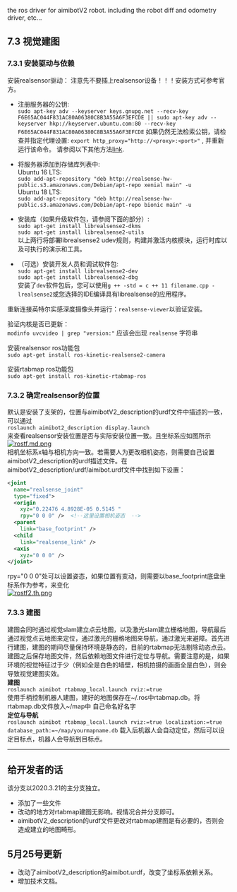 the ros driver for aimibotV2 robot. including the robot diff and odometry driver, etc...


## 7.3 视觉建图
### 7.3.1 安装驱动与依赖
安装realsensor驱动： 
注意先不要插上realsensor设备！！！安装方式可参考官方。  
- 注册服务器的公钥:  
`sudo apt-key adv --keyserver keys.gnupg.net --recv-key F6E65AC044F831AC80A06380C8B3A55A6F3EFCDE || sudo apt-key adv --keyserver hkp://keyserver.ubuntu.com:80 --recv-key F6E65AC044F831AC80A06380C8B3A55A6F3EFCDE`
如果仍然无法检索公钥，请检查并指定代理设置: `export http_proxy="http://<proxy>:<port>"`  , 并重新运行该命令。 请参阅以下其他方法[link](https://unix.stackexchange.com/questions/361213/unable-to-add-gpg-key-with-apt-key-behind-a-proxy).  

- 将服务器添加到存储库列表中:  
  Ubuntu 16 LTS:  
`sudo add-apt-repository "deb http://realsense-hw-public.s3.amazonaws.com/Debian/apt-repo xenial main" -u`  
  Ubuntu 18 LTS:  
`sudo add-apt-repository "deb http://realsense-hw-public.s3.amazonaws.com/Debian/apt-repo bionic main" -u`

- 安装库（如果升级软件包，请参阅下面的部分）:  
  `sudo apt-get install librealsense2-dkms`  
  `sudo apt-get install librealsense2-utils`  
  以上两行将部署librealsense2 udev规则，构建并激活内核模块，运行时库以及可执行的演示和工具。

- （可选）安装开发人员和调试软件包:  
  `sudo apt-get install librealsense2-dev`  
  `sudo apt-get install librealsense2-dbg`  
  安装了`dev`软件包后，您可以使用`g ++ -std = c ++ 11 filename.cpp -lrealsense2`或您选择的IDE编译具有librealsense的应用程序。

重新连接英特尔实感深度摄像头并运行：`realsense-viewer`以验证安装。

验证内核是否已更新：    
`modinfo uvcvideo | grep "version:"` 应该会出现 `realsense` 字符串

安装realsensor ros功能包  
`sudo apt-get install ros-kinetic-realsense2-camera`

安装rtabmap ros功能包  
`sudo apt-get install ros-kinetic-rtabmap-ros`
### 7.3.2 确定realsensor的位置
默认是安装了支架的，位置与aimibotV2_description的urdf文件中描述的一致，可以通过  
`roslaunch aimibot2_description display.launch`  
来查看realsensor安装位置是否与实际安装位置一致。且坐标系应如图所示    
[![rostf.md.png](https://wx1.sbimg.cn/2020/05/25/rostf.md.png)](https://sbimg.cn/image/pbtjm)  
相机坐标系x轴与相机方向一致。若需要人为更改相机姿态，则需要自己设置aimibotV2_description的urdf描述文件。在aimibotV2_description/urdf/aimibot.urdf文件中找到如下设置：  
``` xml
<joint
  name="realsense_joint"
  type="fixed">
  <origin
    xyz="0.22476 4.8928E-05 0.5145 "
    rpy="0 0 0" />  <!--这里设置相机姿态  -->
  <parent
    link="base_footprint" />
  <child
    link="realsense_link" />
  <axis
    xyz="0 0 0" />
</joint>
```
rpy="0 0 0"处可以设置姿态，如果位置有变动，则需要以base_footprint底盘坐标系作为参考，来变化  
[![rostf2.th.png](https://wx2.sbimg.cn/2020/05/25/rostf2.th.png)](https://sbimg.cn/image/pbNdj)

### 7.3.3 建图
建图会同时通过视觉slam建立点云地图，以及激光slam建立栅格地图，导航最后通过视觉点云地图来定位，通过激光的栅格地图来导航，通过激光来避障。首先进行建图，建图的期间尽量保持环境是静态的，目前的rtabmap无法剔除动态点云。建图之后保存地图文件，然后依赖地图文件进行定位与导航。需要注意的是，如果环境的视觉特征过于少（例如全是白色的墙壁，相机拍摄的画面全是白色），则会导致视觉建图实效。  
**建图**  
`roslaunch aimibot rtabmap_local.launch rviz:=true`   
使用手柄控制机器人建图，建好的地图保存在~/.ros中rtabmap.db。将rtabmap.db文件放入~/map中 自己命名好名字  
**定位与导航**  
`roslaunch aimibot rtabmap_local.launch rviz:=true localization:=true database_path:=~/map/yourmapname.db`
载入后机器人会自动定位，然后可以设定目标点，机器人会导航到目标点。




----
## 给开发者的话 

该分支以2020.3.21的主分支独立。  
* 添加了一些文件  
* 改动的地方对rtabmap建图无影响。视情况合并分支即可。  
* aimibotV2_description的urdf文件更改对rtabmap建图是有必要的，否则会造成建立的地图畸形。

5月25号更新
---
* 改动了aimibotV2_description的aimibot.urdf，改变了坐标系依赖关系。
* 增加技术文档。



